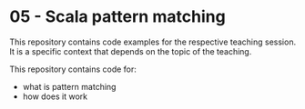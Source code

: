 # 05 - Scala pattern matching

This repository contains code examples for the respective teaching session. It is a specific context that depends on the topic of the teaching.

This repository contains code for:
- what is pattern matching
- how does it work

